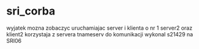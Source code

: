 # sri_corba
wyjatek mozna zobaczyc uruchamiajac server i klienta o nr 1
server2 oraz klient2 korzystaja z servera tnameserv do komunikacji
wykonal s21429 na SRI06
